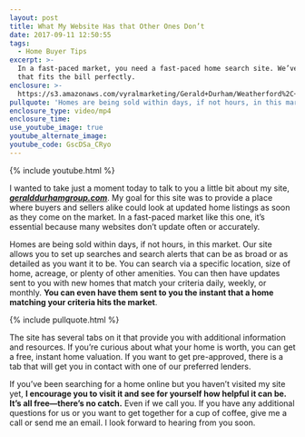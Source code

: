 ```yaml
---
layout: post
title: What My Website Has that Other Ones Don’t
date: 2017-09-11 12:50:55
tags:
  - Home Buyer Tips
excerpt: >-
  In a fast-paced market, you need a fast-paced home search site. We’ve got one
  that fits the bill perfectly.
enclosure: >-
  https://s3.amazonaws.com/vyralmarketing/Gerald+Durham/Weatherford%2C+TX+Real+Estate+Website.mp4
pullquote: 'Homes are being sold within days, if not hours, in this market.'
enclosure_type: video/mp4
enclosure_time:
use_youtube_image: true
youtube_alternate_image:
youtube_code: GscDSa_CRyo
---
```



{% include youtube.html %}

I wanted to take just a moment today to talk to you a little bit about my site, *[**geralddurhamgroup.com**](https://www.geralddurhamgroup.com/)*. My goal for this site was to provide a place where buyers and sellers alike could look at updated home listings as soon as they come on the market. In a fast-paced market like this one, it’s essential because many websites don’t update often or accurately.

Homes are being sold within days, if not hours, in this market. Our site allows you to set up searches and search alerts that can be as broad or as detailed as you want it to be. You can search via a specific location, size of home, acreage, or plenty of other amenities. You can then have updates sent to you with new homes that match your criteria daily, weekly, or monthly. **You can even have them sent to you the instant that a home matching your criteria hits the market**.

{% include pullquote.html %}

The site has several tabs on it that provide you with additional information and resources. If you’re curious about what your home is worth, you can get a free, instant home valuation. If you want to get pre-approved, there is a tab that will get you in contact with one of our preferred lenders.

If you’ve been searching for a home online but you haven’t visited my site yet, **I encourage you to visit it and see for yourself how helpful it can be. It’s all free—there’s no catch.** Even if we call you. If you have any additional questions for us or you want to get together for a cup of coffee, give me a call or send me an email. I look forward to hearing from you soon.